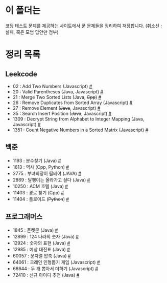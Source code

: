 # 이 폴더는
코딩 테스트 문제를 제공하는 사이트에서 푼 문제들을 정리하여 저장합니다.
(취소선 : 실패, 혹은 모범 답안만 첨부)

# 정리 목록
## Leekcode
 - 02 : Add Two Numbers (Javascript) [#](./LeetCode/LC02.md)
 - 20 : Valid Parentheses (Java, Javascript) [#](./LeetCode/LC20.md)
 - 21 : Merge Two Sorted Lists (Java, ~~Cpp~~) [#](./LeetCode/LC21.md)
 - 26 : Remove Duplicates from Sorted Array (Javascript) [#](./LeetCode/LC26.md)
 - 27 : Remove Element (~~Java~~, Javascript) [#](./LeetCode/LC27.md)
 - 35 : Search Insert Position (~~Java~~, Javascript) [#](./LeetCode/LC35.md)
 - 1309 : Decrypt String from Alphabet to Integer Mapping (Java, Javascript) [#](./LeetCode/LC1309.md)
 - 1351 : Count Negative Numbers in a Sorted Matrix (Javascript) [#](./LeetCode/LC1351.md)
## 백준
 - 1193 : 분수찾기 (Java) [#](./백준/BJ1193.md)
 - 1613 : 역사 (Cpp, Python) [#](./백준/2020-10-15-exam-BJ1613.md)
 - 2775 : 부녀회장이 될테야 (JAVA) [#](./백준/BJ2775.md)
 - 2869 : 달팽이는 올라가고 싶다 (Java) [#](./백준/BJ2869.md)
 - 10250 : ACM 호텔 (Java) [#](./백준/BJ10250.md)
 - 11403 : 경로 찾기 (Cpp) [#](./백준/2020-10-10-exam-BJ11403.md)
 - 11404 : 플로이드 (~~Python~~) [#](./백준/2020-10-15-exam-BJ11404.md)

## 프로그래머스
 - 1845 : 폰켓몬 (Java) [#](./프로그래머스/PG1845.md)
 - 12899 : 124 나라의 숫자 (Java) [#](./프로그래머스/PG12899.md)
 - 12924 : 숫자의 표현 (Java) [#](./프로그래머스/PG12924.md)
 - 12985 : 예상 대진표 (Java) [#](./프로그래머스/PG12985.md)
 - 60057 : 문자열 압축 (Java) [#](./프로그래머스/PG60057.md)
 - 64061 : 크레인 인형뽑기 게임 (Javascript) [#](./프로그래머스/PG64061.md) 
 - 68644 : 두 개 뽑아서 더하기 (Javascript) [#](./프로그래머스/PG68644.md)
 - 72410 : 신규 아이디 추천 (Java) [#](./프로그래머스/PG72410.md)

